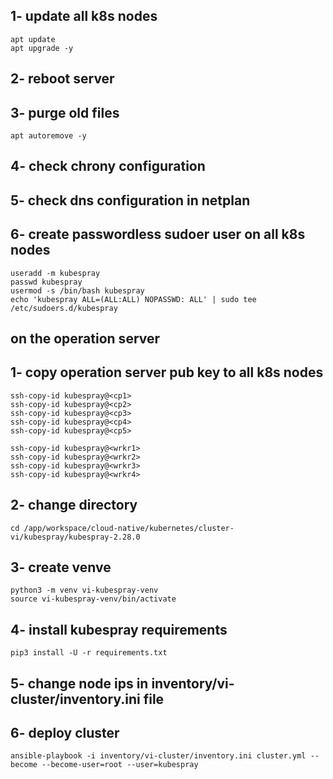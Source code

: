 ## 1- update all k8s nodes

```
apt update
apt upgrade -y
```

## 2- reboot server

## 3- purge old files

```
apt autoremove -y
```

## 4- check chrony configuration

## 5- check dns configuration in netplan

## 6- create passwordless sudoer user on all k8s nodes

```
useradd -m kubespray
passwd kubespray
usermod -s /bin/bash kubespray
echo 'kubespray ALL=(ALL:ALL) NOPASSWD: ALL' | sudo tee /etc/sudoers.d/kubespray
```


## on the operation server ##

## 1- copy operation server pub key to all k8s nodes

```
ssh-copy-id kubespray@<cp1>
ssh-copy-id kubespray@<cp2>
ssh-copy-id kubespray@<cp3>
ssh-copy-id kubespray@<cp4>
ssh-copy-id kubespray@<cp5>

ssh-copy-id kubespray@<wrkr1>
ssh-copy-id kubespray@<wrkr2>
ssh-copy-id kubespray@<wrkr3>
ssh-copy-id kubespray@<wrkr4>
```

## 2- change directory

```
cd /app/workspace/cloud-native/kubernetes/cluster-vi/kubespray/kubespray-2.28.0
```

## 3- create venve

```
python3 -m venv vi-kubespray-venv
source vi-kubespray-venv/bin/activate
```

## 4- install kubespray requirements

```
pip3 install -U -r requirements.txt
```

## 5- change node ips in inventory/vi-cluster/inventory.ini file


## 6- deploy cluster

```
ansible-playbook -i inventory/vi-cluster/inventory.ini cluster.yml --become --become-user=root --user=kubespray
```


